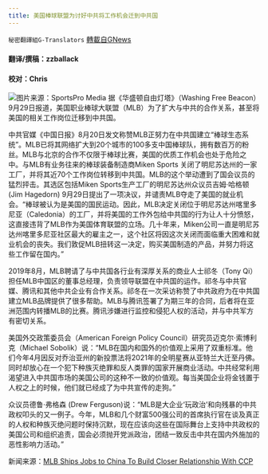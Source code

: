 ```yaml
---
title: 美国棒球联盟为讨好中共将工作机会迁到中共国
---
```

`秘密翻譯組G-Translators` [轉載自GNews](https://gnews.org/zh-hans/1564097/)

#### 翻译/撰稿：zzballack

#### 校对：Chris
![](https://assets.gnews.org/wp-content/uploads/2021/09/Picture1-2-2.jpg)图片来源：SportsPro Media
据《华盛顿自由灯塔》（Washing Free Beacon）9月29日报道，美国职业棒球大联盟（MLB）为了扩大与中共的合作关系，甚至将美国的相关工作岗位迁移到中共国。

中共官媒《中国日报》8月20日发文称赞MLB正努力在中共国建立“棒球生态系统”。MLB已将其网络扩大到20个城市的100多支中国棒球队，拥有数百万的粉丝。MLB与北京的合作不仅限于棒球比赛，美国的优质工作机会也处于危险之中。与MLB有业务往来的棒球装备制造商Miken Sports 关闭了明尼苏达州的一家工厂，并将其近70个工作岗位转移到中共国。MLB的这个举动遭到了国会议员的猛烈抨击。其选区包括Miken Sports生产工厂的明尼苏达州众议员吉姆·哈格顿 (Jim Hagedorn) 9月29日提出了一项决议，并谴责MLB夺走了美国的就业机会。“棒球被认为是美国的国民运动。因此，MLB决定关闭位于明尼苏达州喀里多尼亚（Caledonia）的工厂，并将美国的工作外包给中共国的行为让人十分愤怒，这直接违背了MLB作为美国体育联盟的立场。几十年来，Miken公司一直是明尼苏达州喀里多尼亚社区最大的雇主之一，这个社区将因这次关闭而面临重大困难和就业机会的丧失。我们敦促MLB扭转这一决定，购买美国制造的产品，并努力将这些工作留在国内。”

2019年8月，MLB聘请了与中共国各行业有深厚关系的商业人士祁冬（Tony Qi）担任MLB中国区的董事总经理，负责领导联盟在中共国的运作。祁冬与中共官媒、腾讯和其他中共企业有合作关系。祁冬在一次采访称赞了中共政府为在中共国建立MLB品牌提供了很多帮助。MLB与腾讯签署了为期三年的合同，后者将在亚洲范围内转播MLB的比赛。腾讯涉嫌进行监控和侵犯人权的活动，并与中共军方有密切关系。

美国外交政策委员会（American Foreign Policy Council）研究员迈克尔·索博利克（Michael Sobolik）说：“MLB在国内和国外的价值观上采用了双重标准。他们今年4月因反对乔治亚州的新投票法将2021年的全明星赛从亚特兰大迁至丹佛。同时却放心在一个犯下种族灭绝罪和反人类罪的国家开展商业活动。中共经常利用渴望进入中共国市场的美国公司的这种不一致的价值观。每当美国企业将金钱置于人权之上的时候，他们就已经成了为中共宣传的走狗。”

众议员德鲁·弗格森 (Drew Ferguson)说：“MLB是大企业‘玩政治’和向残暴的中共政权叩头的又一例子。今年，MLB和几个财富500强公司的首席执行官在谈及真正的人权和种族灭绝问题时保持沉默，现在应该向这些在国际舞台上支持中共政权的美国公司和组织追责，国会必须抛开党派政治，团结一致反击中共在国内外施加的恶性影响力活动。”

新闻来源：[MLB Ships Jobs to China To Build Closer Relationship With CCP](https://freebeacon.com/national-security/mlb-ships-jobs-to-china-to-build-closer-relationship-with-ccp/)
